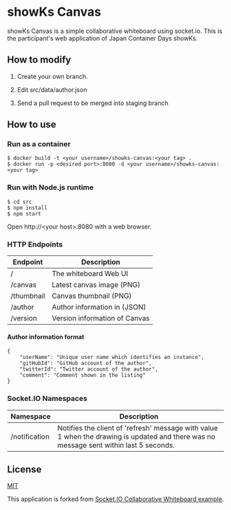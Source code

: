 # showKs Canvas
showKs Canvas is a simple collaborative whiteboard using socket.io. This is the participant's web application of Japan Container Days showKs.

## How to modify
1. Create your own branch.

2. Edit src/data/author.json

3. Send a pull request to be merged into staging branch


## How to use

### Run as a container

```
$ docker build -t <your username>/showks-canvas:<your tag> .
$ docker run -p <desired port>:8080 -d <your username>/showks-canvas:<your tag>
```

### Run with Node.js runtime

```
$ cd src
$ npm install
$ npm start
```
Open http://\<your host\>:8080 with a web browser.


### HTTP Endpoints
| Endpoint | Description |
|----------|-------------|
| /          | The whiteboard Web UI        |
| /canvas    | Latest canvas image (PNG)    |
| /thumbnail | Canvas thumbnail (PNG)       |
| /author    | Author information in (JSON) |
| /version   | Version information of Canvas |

#### Author information format

```
{
    "userName": "Unique user name which identifies an instance",
    "gitHubId": "GitHub account of the author",
    "twitterId": "Twitter account of the author",
    "comment": "Comment shown in the listing"
}
```


### Socket.IO Namespaces
| Namespace | Description |
|----------|-------------|
| /notification | Notifies the client of 'refresh' message with value 1 when the drawing is updated and there was no message sent within last 5 seconds.  |


## License

[MIT](LICENSE)

This application is forked from [Socket.IO Collaborative Whiteboard example](https://github.com/socketio/socket.io/tree/master/examples/whiteboard).

